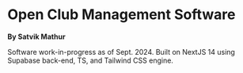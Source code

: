# Open Club Management Software

**By Satvik Mathur**

Software work-in-progress as of Sept. 2024.
Built on NextJS 14 using Supabase back-end, TS, and Tailwind CSS engine. 
